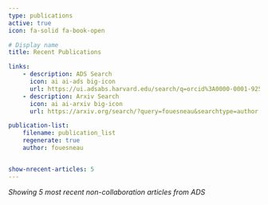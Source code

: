 ```yaml
---
type: publications
active: true
icon: fa-solid fa-book-open

# Display name
title: Recent Publications

links:
    - description: ADS Search
      icon: ai ai-ads big-icon
      url: https://ui.adsabs.harvard.edu/search/q=orcid%3A0000-0001-9256-5516
    - description: Arxiv Search
      icon: ai ai-arxiv big-icon
      url: https://arxiv.org/search/?query=fouesneau&searchtype=author

publication-list:
    filename: publication_list
    regenerate: true
    author: fouesneau


show-nrecent-articles: 5
---
```


_Showing 5 most recent non-collaboration articles from ADS_